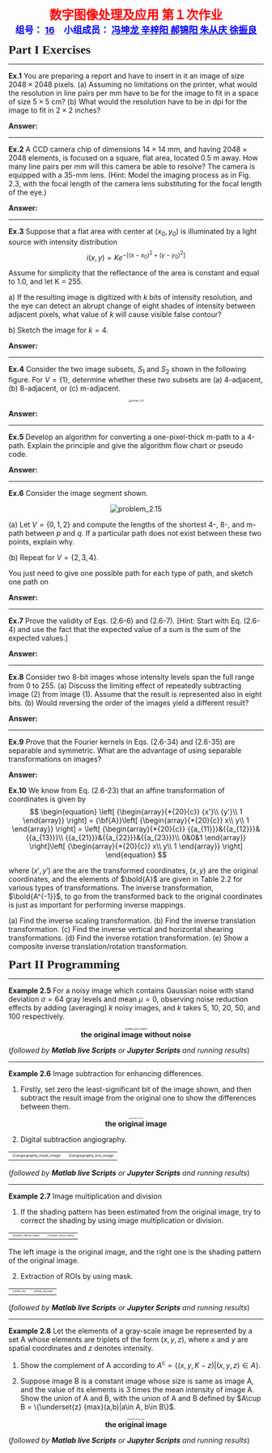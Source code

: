 <center><font face="微软雅黑" size=5 color=red><b>数字图像处理及应用 第１次作业</b></font></center>

<center><font face=“微软雅黑" size=4 color = blue><b>组号： <u>16</u>&emsp;小组成员： <u>冯坤龙 辛梓阳 郝锦阳 朱从庆 徐振良</u></b></font></center>



<font face = "微软雅黑" size= 5><b>Part I Exercises</b></font>

***

**Ex.1** You are preparing a report and have to insert in it an image of size $2048\times2048$ pixels.
(a) Assuming no limitations on the printer, what would the resolution in line pairs per mm have to be for the image to fit in a space of size $5\times5$ cm?
(b) What would the resolution have to be in dpi for the image to fit in $2\times2$ inches?

**Answer:**





***

**Ex.2** A CCD camera chip of dimensions $14\times14$ mm, and having $2048\times2048$ elements, is focused on a square, flat area, located 0.5 m away. How many line pairs per mm will this camera be able to resolve? The camera is equipped with a 35-mm lens. (Hint: Model the imaging process as in Fig. 2.3, with the focal length of the camera lens substituting for the focal length of the eye.)

**Answer:**





***

**Ex.3** Suppose that a flat area with center at ${(x_0, y_0)}$ is illuminated by a light source with intensity distribution
$$
i(x,y) = Ke^{-[(x-x_0)^2+(y-y_0)^2]}
$$

Assume for simplicity that the reflectance of the area is constant and equal to 1.0, and let K = 255. 

a) If the resulting image is digitized with $k$ bits of intensity resolution, and the eye can detect an abrupt change of eight shades of intensity between adjacent pixels, what value of $k$ will cause visible false contour? 

b) Sketch the image for $k=4$.

**Answer:**





***

**Ex.4** Consider the two image subsets, $S_1$ and $S_2$ shown in the following figure. For $V=\{1\}$, determine whether these two subsets are (a) 4-adjacent, (b) 8-adjacent, or (c) m-adjacent.

<div align=center><img src="./images/FigP0211.png" alt="problem_2.15" style="zoom:30%;" ></div>

**Answer:**





***

**Ex.5** Develop an algorithm for converting a one-pixel-thick m-path to a 4-path. Explain the principle and give the algorithm flow chart or pseudo code.

**Answer:**





***

**Ex.6** Consider the image segment shown.

<div align=center><img src="./images/problem_2.15.png" alt="problem_2.15"></div>

(a) Let $V=\{0,1,2\}$ and compute the lengths of the shortest 4-, 8-, and m-path between *p* and *q*. If a particular path does not exist between these two points, explain why.

(b) Repeat for  $V=\{2,3,4\}$. 

You just need to give one possible path for each type of path, and sketch one path on 

**Answer:**





***

**Ex.7** Prove the validity of Eqs. (2.6-6) and (2.6-7). [Hint: Start with Eq. (2.6-4) and use the fact that the expected value of a sum is the sum of the expected values.]

**Answer:**





***

**Ex.8**  Consider two 8-bit images whose intensity levels span the full range from 0 to 255.
(a) Discuss the limiting effect of repeatedly subtracting image (2) from image (1). Assume that the result is represented also in eight bits.
(b) Would reversing the order of the images yield a different result?

**Answer:**





***

**Ex.9** Prove that the Fourier kernels in Eqs. (2.6-34) and (2.6-35) are separable and symmetric. What are the advantage of using separable transformations on images?

**Answer:**





**Ex.10** We know from Eq. (2.6-23) that an affine transformation of coordinates is given by
$$
\begin{equation}
	\left[ {\begin{array}{*{20}{c}}
	{x'}\\
	{y'}\\
	1
	\end{array}} \right] = {\bf{A}}\left[ {\begin{array}{*{20}{c}}
	x\\
	y\\
	1
	\end{array}} \right] = \left[ {\begin{array}{*{20}{c}}
	{{a_{11}}}&{{a_{12}}}&{{a_{13}}}\\
	{{a_{21}}}&{{a_{22}}}&{{a_{23}}}\\
	0&0&1
	\end{array}} \right]\left[ {\begin{array}{*{20}{c}}
	x\\
	y\\
	1
	\end{array}} \right]
\end{equation}
$$


where $(x', y')$ are the are the transformed coordinates, $(x, y)$ are the original coordinates, and the elements of $\bold{A}$ are given in Table 2.2 for various types of transformations. The inverse transformation, $\bold{A^{-1}}$, to go from the transformed back to the original coordinates is just as important for performing inverse mappings.

(a) Find the inverse scaling transformation.
(b) Find the inverse translation transformation.
(c) Find the inverse vertical and horizontal shearing transformations.
(d) Find the inverse rotation transformation.
(e) Show a composite inverse translation/rotation transformation.

<div STYLE="page-break-after: always;"></div>

<font face = "微软雅黑"  size= 5><b>Part II Programming</b></font>

***

**Example 2.5**  For a noisy image which contains Gaussian noise with stand deviation $\sigma = 64$ gray levels and mean $\mu = 0$, observing noise reduction effects by  adding (averaging) *k* noisy images, and *k* takes 5, 10, 20, 50, and 100 respectively. 

<div align=center><img src="./images/Fig0226(galaxy_pair_original).png" alt="galaxy_pair_original" style="zoom:30%;" /></div>

<center> <b>the original image without noise</b></center>

(*followed by **Matlab live Scripts** or **Jupyter Scripts** and running results*)



***

**Example 2.6**  Image subtraction for enhancing differences. 

1) Firstly, set zero the least-significant bit of the image shown, and then subtract the result image from the original one to show the differences between them.

<div align=center><img src="./images/Fig0227(a)(washington_infrared).png" alt="washington_infrared" style="zoom: 18%;" /></div>

<center><b> the original image</b></center>

2) Digital subtraction angiography.

<table frame=void><tr>
    <td style="border: none;"><div align=center><img src="./images/Fig0228(a)(angiography_mask_image).png" alt="angiography_mask_image" style="zoom: 45%;" /></div></td>
    <td style="border: none;"><div align=center><img src="./images/Fig0228(b)(angiography_live_image).png" alt="angiography_live_image" style="zoom:45%;" /></div></td>
    </tr></table>




(*followed by **Matlab live Scripts** or **Jupyter Scripts** and running results*)



***

**Example 2.7**  Image multiplication and division

1) If the shading pattern has been estimated from the original image, try to correct the shading by using image multiplication or division. 

<table frame=void><tr>
    <td style="border: none;"><div align=center><img src="./images/Fig0229(a)(tungsten_filament_shaded).png" alt="tungsten_filament_shaded" style="zoom:25%;" /></div></td>
    <td style="border: none;"><div align=center><img src="./images/Fig0229(b)(tungsten_sensor_shading).png" alt="tungsten_sensor_shading" style="zoom:25%;"></div></td>
    </tr></table>



The left image is the original image, and the right one is the shading pattern of the original image.

2) Extraction of ROIs by using mask.

<table frame=void><tr>
    <td style="border: none;"><div align=center><img src="./images/Fig0230(a)(dental_xray).png" alt="dental_xray" style="zoom:25%;" /></div></td>
    <td style="border: none;"><div align=center><img src="./images/Fig0230(b)(dental_xray_mask).png" alt="dental_xray_mask" style="zoom:25%;" /></div></td>
    </tr></table>



(*followed by **Matlab live Scripts** or **Jupyter Scripts** and running results*)



***

**Example 2.8**  Let the elements of a gray-scale image be represented by a set A whose elements are triplets of the form $(x,y,z)$, where $x$ and $y$ are spatial coordinates and $z$ denotes intensity. 

1) Show the complement of A according to $A^c=\{(x,y,K-z)|(x,y,z)\in A\}$.

2) Suppose image B is a constant image whose size is same as image A, and the value of its elements is 3 times the mean intensity of image A. Show the union of A and B, with the union of A and B defined by $A\cup B = \{\underset{z} {max}(a,b)|a\in A, b\in B\}$.  

<div align=center><img src="./images/Fig0232(a)(partial_body_scan).png" alt="partial_body_scan" style="zoom: 25%;" /></div>

<center> <b>the original image</b></center>

(*followed by **Matlab live Scripts** or **Jupyter Scripts** and running results*)

